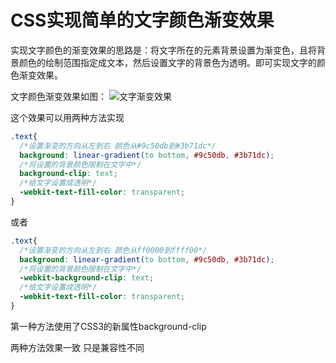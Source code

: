 # CSS实现简单的文字颜色渐变效果
实现文字颜色的渐变效果的思路是：将文字所在的元素背景设置为渐变色，且将背景颜色的绘制范围指定成文本，然后设置文字的背景色为透明。即可实现文字的颜色渐变效果。

文字颜色渐变效果如图：
![文字渐变效果](http://xduyg.top:3000/img/0/1.png)
 
这个效果可以用两种方法实现

```css
.text{
  /*设置渐变的方向从左到右 颜色从#9c50db到#3b71dc*/
  background: linear-gradient(to bottom, #9c50db, #3b71dc);
  /*将设置的背景颜色限制在文字中*/
  background-clip: text;
  /*给文字设置成透明*/
  -webkit-text-fill-color: transparent;
}
```

或者

```css
.text{
  /*设置渐变的方向从左到右 颜色从ff0000到ffff00*/
  background: linear-gradient(to bottom, #9c50db, #3b71dc);
  /*将设置的背景颜色限制在文字中*/
  -webkit-background-clip: text;
  /*给文字设置成透明*/
  -webkit-text-fill-color: transparent;
}
```

第一种方法使用了CSS3的新属性background-clip

两种方法效果一致 只是兼容性不同